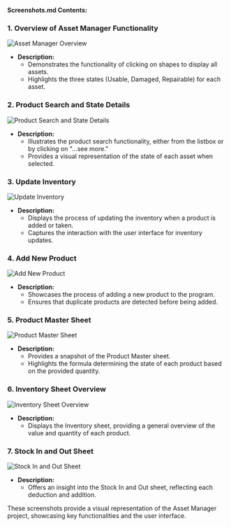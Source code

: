 **Screenshots.md Contents:**

### 1. Overview of Asset Manager Functionality
![Asset Manager Overview](https://imgur.com/AoSthqt.gif)
- **Description:**
  - Demonstrates the functionality of clicking on shapes to display all assets.
  - Highlights the three states (Usable, Damaged, Repairable) for each asset.
  
### 2. Product Search and State Details
![Product Search and State Details](https://imgur.com/7tQwlON.png)
- **Description:**
  - Illustrates the product search functionality, either from the listbox or by clicking on "...see more."
  - Provides a visual representation of the state of each asset when selected.

### 3. Update Inventory
![Update Inventory](https://i.postimg.cc/wBdNwb1c/k4cj-M8r-Imgur.png)
- **Description:**
  - Displays the process of updating the inventory when a product is added or taken.
  - Captures the interaction with the user interface for inventory updates.

### 4. Add New Product
![Add New Product](https://imgur.com/9gj6tT3.png)
- **Description:**
  - Showcases the process of adding a new product to the program.
  - Ensures that duplicate products are detected before being added.

### 5. Product Master Sheet
![Product Master Sheet](https://imgur.com/aPzOK9L.png)
- **Description:**
  - Provides a snapshot of the Product Master sheet.
  - Highlights the formula determining the state of each product based on the provided quantity.

### 6. Inventory Sheet Overview
![Inventory Sheet Overview](https://imgur.com/fXeRMdM)
- **Description:**
  - Displays the Inventory sheet, providing a general overview of the value and quantity of each product.

### 7. Stock In and Out Sheet
![Stock In and Out Sheet](https://imgur.com/aPzOK9L)
- **Description:**
  - Offers an insight into the Stock In and Out sheet, reflecting each deduction and addition.

These screenshots provide a visual representation of the Asset Manager project, showcasing key functionalities and the user interface.